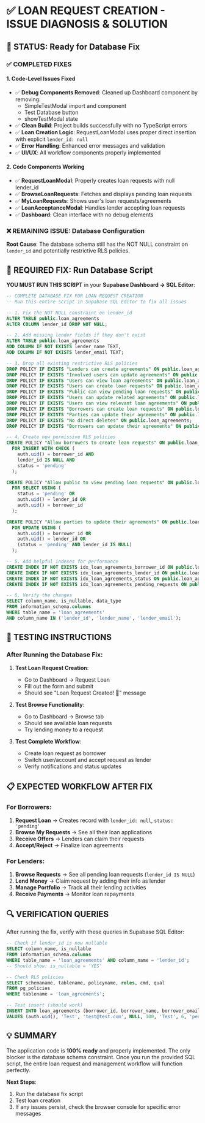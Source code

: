 # ✅ LOAN REQUEST CREATION - ISSUE DIAGNOSIS & SOLUTION

## 🎯 STATUS: Ready for Database Fix

### ✅ COMPLETED FIXES

#### 1. Code-Level Issues Fixed
- ✅ **Debug Components Removed**: Cleaned up Dashboard component by removing:
  - SimpleTestModal import and component
  - Test Database button 
  - showTestModal state
- ✅ **Clean Build**: Project builds successfully with no TypeScript errors
- ✅ **Loan Creation Logic**: RequestLoanModal uses proper direct insertion with explicit `lender_id: null`
- ✅ **Error Handling**: Enhanced error messages and validation
- ✅ **UI/UX**: All workflow components properly implemented

#### 2. Code Components Working
- ✅ **RequestLoanModal**: Properly creates loan requests with null lender_id
- ✅ **BrowseLoanRequests**: Fetches and displays pending loan requests
- ✅ **MyLoanRequests**: Shows user's loan requests/agreements
- ✅ **LoanAcceptanceModal**: Handles lender accepting loan requests
- ✅ **Dashboard**: Clean interface with no debug elements

### ❌ REMAINING ISSUE: Database Configuration

**Root Cause**: The database schema still has the NOT NULL constraint on `lender_id` and potentially restrictive RLS policies.

## 🔧 REQUIRED FIX: Run Database Script

**YOU MUST RUN THIS SCRIPT** in your **Supabase Dashboard → SQL Editor**:

```sql
-- COMPLETE DATABASE FIX FOR LOAN REQUEST CREATION
-- Run this entire script in Supabase SQL Editor to fix all issues

-- 1. Fix the NOT NULL constraint on lender_id
ALTER TABLE public.loan_agreements 
ALTER COLUMN lender_id DROP NOT NULL;

-- 2. Add missing lender fields if they don't exist
ALTER TABLE public.loan_agreements 
ADD COLUMN IF NOT EXISTS lender_name TEXT,
ADD COLUMN IF NOT EXISTS lender_email TEXT;

-- 3. Drop all existing restrictive RLS policies
DROP POLICY IF EXISTS "Lenders can create agreements" ON public.loan_agreements;
DROP POLICY IF EXISTS "Involved users can update agreements" ON public.loan_agreements;
DROP POLICY IF EXISTS "Users can view loan agreements" ON public.loan_agreements;
DROP POLICY IF EXISTS "Users can create loan requests" ON public.loan_agreements;
DROP POLICY IF EXISTS "Public can view pending loan requests" ON public.loan_agreements;
DROP POLICY IF EXISTS "Users can update related agreements" ON public.loan_agreements;
DROP POLICY IF EXISTS "Users can view relevant loan agreements" ON public.loan_agreements;
DROP POLICY IF EXISTS "Borrowers can create loan requests" ON public.loan_agreements;
DROP POLICY IF EXISTS "Parties can update their agreements" ON public.loan_agreements;
DROP POLICY IF EXISTS "No direct deletes" ON public.loan_agreements;
DROP POLICY IF EXISTS "Borrowers can update their agreements" ON public.loan_agreements;

-- 4. Create new permissive RLS policies
CREATE POLICY "Allow borrowers to create loan requests" ON public.loan_agreements
  FOR INSERT WITH CHECK (
    auth.uid() = borrower_id AND 
    lender_id IS NULL AND 
    status = 'pending'
  );

CREATE POLICY "Allow public to view pending loan requests" ON public.loan_agreements
  FOR SELECT USING (
    status = 'pending' OR 
    auth.uid() = lender_id OR 
    auth.uid() = borrower_id
  );

CREATE POLICY "Allow parties to update their agreements" ON public.loan_agreements
  FOR UPDATE USING (
    auth.uid() = borrower_id OR 
    auth.uid() = lender_id OR
    (status = 'pending' AND lender_id IS NULL)
  );

-- 5. Add helpful indexes for performance
CREATE INDEX IF NOT EXISTS idx_loan_agreements_borrower_id ON public.loan_agreements(borrower_id);
CREATE INDEX IF NOT EXISTS idx_loan_agreements_lender_id ON public.loan_agreements(lender_id);
CREATE INDEX IF NOT EXISTS idx_loan_agreements_status ON public.loan_agreements(status);
CREATE INDEX IF NOT EXISTS idx_loan_agreements_pending_requests ON public.loan_agreements(status, lender_id) WHERE lender_id IS NULL;

-- 6. Verify the changes
SELECT column_name, is_nullable, data_type 
FROM information_schema.columns 
WHERE table_name = 'loan_agreements' 
AND column_name IN ('lender_id', 'lender_name', 'lender_email');
```

## 🚀 TESTING INSTRUCTIONS

### After Running the Database Fix:

1. **Test Loan Request Creation**:
   - Go to Dashboard → Request Loan
   - Fill out the form and submit
   - Should see "Loan Request Created! 🎉" message

2. **Test Browse Functionality**:
   - Go to Dashboard → Browse tab
   - Should see available loan requests
   - Try lending money to a request

3. **Test Complete Workflow**:
   - Create loan request as borrower
   - Switch user/account and accept request as lender
   - Verify notifications and status updates

## 📋 EXPECTED WORKFLOW AFTER FIX

### For Borrowers:
1. **Request Loan** → Creates record with `lender_id: null`, `status: 'pending'`
2. **Browse My Requests** → See all their loan applications
3. **Receive Offers** → Lenders can claim their requests
4. **Accept/Reject** → Finalize loan agreements

### For Lenders:
1. **Browse Requests** → See all pending loan requests (`lender_id IS NULL`)
2. **Lend Money** → Claim request by adding their info as lender
3. **Manage Portfolio** → Track all their lending activities
4. **Receive Payments** → Monitor loan repayments

## 🔍 VERIFICATION QUERIES

After running the fix, verify with these queries in Supabase SQL Editor:

```sql
-- Check if lender_id is now nullable
SELECT column_name, is_nullable 
FROM information_schema.columns 
WHERE table_name = 'loan_agreements' AND column_name = 'lender_id';
-- Should show: is_nullable = 'YES'

-- Check RLS policies
SELECT schemaname, tablename, policyname, roles, cmd, qual 
FROM pg_policies 
WHERE tablename = 'loan_agreements';

-- Test insert (should work)
INSERT INTO loan_agreements (borrower_id, borrower_name, borrower_email, lender_id, amount, purpose, duration_months, status)
VALUES (auth.uid(), 'Test', 'test@test.com', NULL, 100, 'Test', 6, 'pending');
```

## 💡 SUMMARY

The application code is **100% ready** and properly implemented. The only blocker is the database schema constraint. Once you run the provided SQL script, the entire loan request and management workflow will function perfectly.

**Next Steps**: 
1. Run the database fix script
2. Test loan creation
3. If any issues persist, check the browser console for specific error messages

